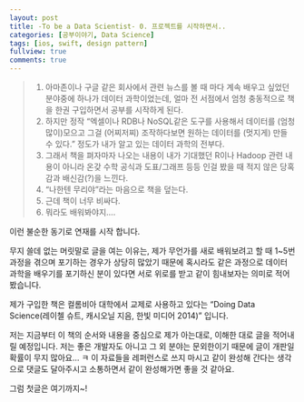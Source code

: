 ```yaml
---
layout: post
title: -To be a Data Scientist- 0. 프로젝트를 시작하면서..
categories: [공부이야기, Data Science]
tags: [ios, swift, design pattern]
fullview: true
comments: true
---
```


>1. 아마존이나 구글 같은 회사에서 관련 뉴스를 볼 때 마다 계속 배우고 싶었던 분야중에 하나가 데이터 과학이었는데, 얼마 전 서점에서 엄청 충동적으로 책을 한권 구입하면서 공부를 시작하게 된다.
>2. 하지만 정작 “엑셀이나 RDB나 NoSQL같은 도구를 사용해서 데이터를 (엄청 많이)모으고 그걸 (어찌저찌) 조작하다보면 원하는 데이터를 (멋지게) 만들 수 있다.” 정도가 내가 알고 있는 데이터 과학의 전부다.
>3. 그래서 책을 펴자마자 나오는 내용이 내가 기대했던 R이나 Hadoop 관련 내용이 아니라 온갖 수학 공식과 도표/그래프 등등 인걸 봤을 때 적지 않은 당혹감과 배신감(?)을 느낀다.
>4. “나한텐 무리야”라는 마음으로 책을 덮는다.
>5. 근데 책이 너무 비싸다.
>6. 뭐라도 배워봐야지….

이런 불순한 동기로 연재를 시작 합니다.

무지 쓸데 없는 머릿말로 글을 여는 이유는, 제가 무언가를 새로 배워보려고 할 때 1~5번 과정을 겪으며 포기하는 경우가 상당히 많았기 때문에 혹시라도 같은 과정으로 데이터 과학을 배우기를 포기하신 분이 있다면 서로 위로를 받고 같이 힘내보자는 의미로 적어봤습니다.

제가 구입한 책은 컬롬비아 대학에서 교제로 사용하고 있다는 “Doing Data Science(레이첼 슈트, 캐시오닐 지음, 한빛 미디어 2014)” 입니다.

저는 지금부터 이 책의 순서와 내용을 중심으로 제가 아는대로, 이해한 대로 글을 적어내릴 예정입니다. 저는 좋은 개발자도 아니고 그 외 분야는 문외한이기 때문에 글이 개판일 확률이 무지 많아요… ㅋ 이 자료들을 레퍼런스로 쓰지 마시고 같이 완성해 간다는 생각으로 댓글도 달아주시고 소통하면서 같이 완성해가면 좋을 것 같아요.

그럼 첫글은 여기까지~!
